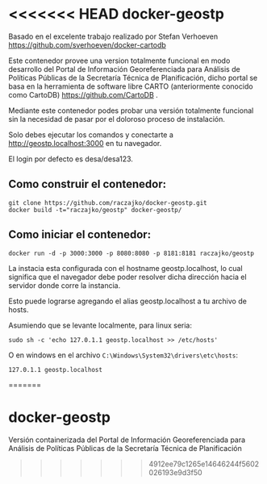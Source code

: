 <<<<<<< HEAD
docker-geostp
==============

Basado en el excelente trabajo realizado por Stefan Verhoeven <link>https://github.com/sverhoeven/docker-cartodb</link>

Este contenedor provee una version totalmente funcional en modo desarrollo del Portal de Información Georeferenciada
para Análisis de Políticas Públicas de la Secretaría Técnica de Planificación, dicho portal se basa en la herramienta
de software libre CARTO (anteriormente conocido como CartoDB) <link> https://github.com/CartoDB </link>.


Mediante este contenedor podes probar una versión totalmente funcional sin la necesidad de pasar por el doloroso proceso
de instalación.


Solo debes ejecutar los comandos y conectarte a http://geostp.localhost:3000 en tu navegador.

El login por defecto es desa/desa123.


Como construir el contenedor:
---------------------------

```
git clone https://github.com/raczajko/docker-geostp.git
docker build -t="raczajko/geostp" docker-geostp/
```

Como iniciar el contenedor:
-------------------------

```
docker run -d -p 3000:3000 -p 8080:8080 -p 8181:8181 raczajko/geostp
```

La instacia esta configurada con el hostname geostp.localhost, lo cual significa que el navegador debe poder resolver
 dicha dirección hacia el servidor donde corre la instancia.
 
Esto puede lograrse agregando el alias geostp.localhost a tu archivo de hosts.


Asumiendo que se levante localmente, para linux seria: 

```
sudo sh -c 'echo 127.0.1.1 geostp.localhost >> /etc/hosts'
```

O en windows en el archivo `C:\Windows\System32\drivers\etc\hosts`:

```
127.0.1.1 geostp.localhost
```
=======
# docker-geostp
Versión containerizada del Portal de Información Georeferenciada para Análisis de Políticas Públicas de la Secretaría Técnica de Planificación
>>>>>>> 4912ee79c1265e14646244f5602026193e9d3f50
